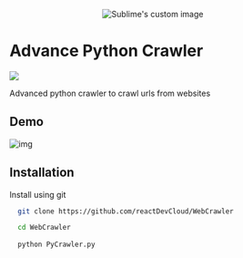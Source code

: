 
<p align="center">
  <img src="https://github.com/reactDevCloud/WebCrawler/blob/master/Group%202.svg" alt="Sublime's custom image"/>
</p>

<p align="center">
  
  # Advance Python Crawler

</p>

![](https://img.shields.io/badge/-in--progress-green)

Advanced python crawler to crawl urls from websites

## Demo

![img](https://i.ibb.co/r3dnDZm/Screenshot-2023-04-07-002953.png)


## Installation

Install using git

```bash
  git clone https://github.com/reactDevCloud/WebCrawler

  cd WebCrawler
  
  python PyCrawler.py
```
